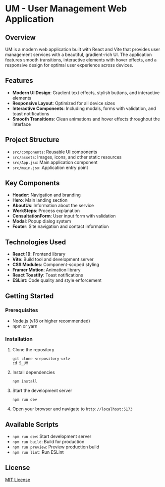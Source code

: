 # UM - User Management Web Application

## Overview

UM is a modern web application built with React and Vite that provides user management services with a beautiful, gradient-rich UI. The application features smooth transitions, interactive elements with hover effects, and a responsive design for optimal user experience across devices.

## Features

- **Modern UI Design**: Gradient text effects, stylish buttons, and interactive elements
- **Responsive Layout**: Optimized for all device sizes
- **Interactive Components**: Including modals, forms with validation, and toast notifications
- **Smooth Transitions**: Clean animations and hover effects throughout the interface

## Project Structure

- `src/components`: Reusable UI components
- `src/assets`: Images, icons, and other static resources
- `src/App.jsx`: Main application component
- `src/main.jsx`: Application entry point

## Key Components

- **Header**: Navigation and branding
- **Hero**: Main landing section
- **AboutUs**: Information about the service
- **WorkSteps**: Process explanation
- **ConsultationForm**: User input form with validation
- **Modal**: Popup dialog system
- **Footer**: Site navigation and contact information

## Technologies Used

- **React 19**: Frontend library
- **Vite**: Build tool and development server
- **CSS Modules**: Component-scoped styling
- **Framer Motion**: Animation library
- **React Toastify**: Toast notifications
- **ESLint**: Code quality and style enforcement

## Getting Started

### Prerequisites

- Node.js (v18 or higher recommended)
- npm or yarn

### Installation

1. Clone the repository
   ```
   git clone <repository-url>
   cd 5_UM
   ```

2. Install dependencies
   ```
   npm install
   ```

3. Start the development server
   ```
   npm run dev
   ```

4. Open your browser and navigate to `http://localhost:5173`

## Available Scripts

- `npm run dev`: Start development server
- `npm run build`: Build for production
- `npm run preview`: Preview production build
- `npm run lint`: Run ESLint

## License

[MIT License](LICENSE)

